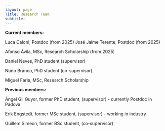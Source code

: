 ```yaml
---
layout: page
Title: Research Team
subtitle:
---
```


**Current members:**

Luca Caloni, Postdoc (from 2025)
José Jaime Terente, Postdoc (from 2025)

Afonso Ávila, MSc, Research Scholarship (from 2025)

Daniel Neves, PhD student (supervisor)

Nuno Branco, PhD student (co-supervisor)

Miguel Faria, MSc, Research Scholarship


**Previous members:**

Ángel Gil Guyor, former PhD student, (supervisor) - currently Postdoc in Padova

Erik Engstedt, former MSc student, (supervisor) - working in industry

Guillem Simeon, former BSc student, (co-supervisor)



